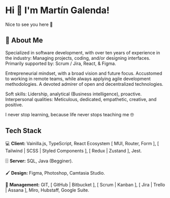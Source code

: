 
# Hi 👋 I'm Martín Galenda!

Nice to see you here 🤙

## 🤵 About Me

Specialized in software development, with over ten years of experience in the industry:
Managing projects, coding, and/or designing interfaces. Primarily supported by: Scrum / Jira, React, & Figma.

Entrepreneurial mindset, with a broad vision and future focus. Accustomed to working in remote teams, while always applying agile development methodologies. A devoted admirer of open and decentralized technologies.

Soft skills: Lidership, analytical (Business intelligence), proactive.
Interpersonal qualities: Meticulous, dedicated, empathetic, creative, and positive. 

I never stop learning, because life never stops teaching me 🤓

## Tech Stack

💻 **Client:**  Vainilla.js, TypeScript, React Ecosystem [ MUI, Router, Form ], [ Tailwind | SCSS | Styled Components ], [ Redux | Zustand ], Jest.

🗄️ **Server:** SQL, Java (Begginer).

🖌️ **Design:** Figma, Photoshop, Camtasia Studio.

📅 **Management:** GIT, [ GitHub | Bitbucket ], [ Scrum | Kanban ], [ Jira | Trello | Assana ], Miro, Hubstaff, Google Suite.
